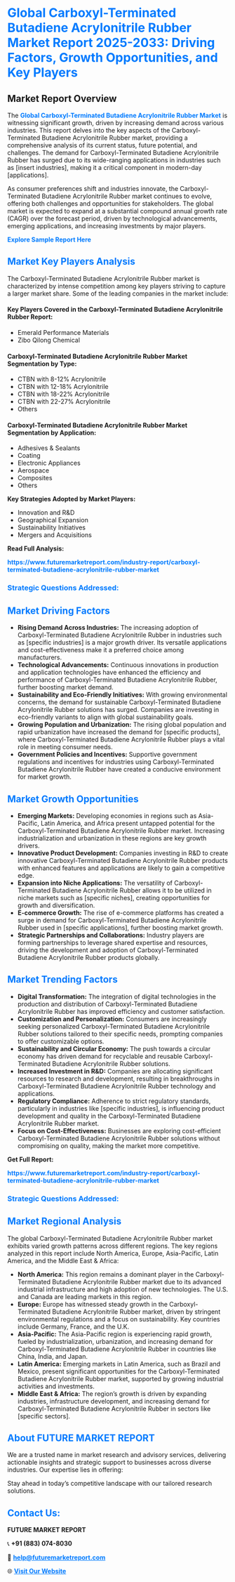 <h1 style="color: #007BFF;">Global Carboxyl-Terminated Butadiene Acrylonitrile Rubber Market Report 2025-2033: Driving Factors, Growth Opportunities, and Key Players</h1>

<section id="overview">
<h2>Market Report Overview</h2>
<p>The <a href="https://www.futuremarketreport.com/industry-report/carboxyl-terminated-butadiene-acrylonitrile-rubber-market" style="color: #007BFF; text-decoration: none;"><strong>Global Carboxyl-Terminated Butadiene Acrylonitrile Rubber Market</strong></a> is witnessing significant growth, driven by increasing demand across various industries. This report delves into the key aspects of the Carboxyl-Terminated Butadiene Acrylonitrile Rubber market, providing a comprehensive analysis of its current status, future potential, and challenges. The demand for Carboxyl-Terminated Butadiene Acrylonitrile Rubber has surged due to its wide-ranging applications in industries such as [insert industries], making it a critical component in modern-day [applications].</p>
<p>As consumer preferences shift and industries innovate, the Carboxyl-Terminated Butadiene Acrylonitrile Rubber market continues to evolve, offering both challenges and opportunities for stakeholders. The global market is expected to expand at a substantial compound annual growth rate (CAGR) over the forecast period, driven by technological advancements, emerging applications, and increasing investments by major players.</p>
</section>

<section id="overview">
<p><a href="https://www.futuremarketreport.com/request-sample/reportId=59839" style="color: #007BFF; text-decoration: none;"><strong>Explore Sample Report Here</strong></a></p>
</section>

<section id="key-players">
<h2 style="color: #007BFF;">Market Key Players Analysis</h2>
<p>The Carboxyl-Terminated Butadiene Acrylonitrile Rubber market is characterized by intense competition among key players striving to capture a larger market share. Some of the leading companies in the market include:</p>
<h4>Key Players Covered in the Carboxyl-Terminated Butadiene Acrylonitrile Rubber Report:</h4>
<ul><li>Emerald Performance Materials</li><li>Zibo Qilong Chemical</li></ul>
<h4>Carboxyl-Terminated Butadiene Acrylonitrile Rubber Market Segmentation by Type:</h4>
<ul><li>CTBN with 8-12% Acrylonitrile</li><li>CTBN with 12-18% Acrylonitrile</li><li>CTBN with 18-22% Acrylonitrile</li><li>CTBN with 22-27% Acrylonitrile</li><li>Others</li></ul>

<h4>Carboxyl-Terminated Butadiene Acrylonitrile Rubber Market Segmentation by Application:</h4>
<ul><li>Adhesives &amp; Sealants</li><li>Coating</li><li>Electronic Appliances</li><li>Aerospace</li><li>Composites</li><li>Others</li></ul>
<p><strong>Key Strategies Adopted by Market Players:</strong></p>
<ul>
<li>Innovation and R&D</li>
<li>Geographical Expansion</li>
<li>Sustainability Initiatives</li>
<li>Mergers and Acquisitions</li>
</ul>
</section>

<section>
<p><strong>Read Full Analysis: </strong></p><a href="https://www.futuremarketreport.com/industry-report/carboxyl-terminated-butadiene-acrylonitrile-rubber-market" style="color: #007BFF; text-decoration: none;"><strong>https://www.futuremarketreport.com/industry-report/carboxyl-terminated-butadiene-acrylonitrile-rubber-market</strong></a>
<h3 style="color: #007BFF;">Strategic Questions Addressed:</h3>
</section>

<section id="driving-factors">
<h2 style="color: #007BFF;">Market Driving Factors</h2>
<ul>
<li><strong>Rising Demand Across Industries:</strong> The increasing adoption of Carboxyl-Terminated Butadiene Acrylonitrile Rubber in industries such as [specific industries] is a major growth driver. Its versatile applications and cost-effectiveness make it a preferred choice among manufacturers.</li>
<li><strong>Technological Advancements:</strong> Continuous innovations in production and application technologies have enhanced the efficiency and performance of Carboxyl-Terminated Butadiene Acrylonitrile Rubber, further boosting market demand.</li>
<li><strong>Sustainability and Eco-Friendly Initiatives:</strong> With growing environmental concerns, the demand for sustainable Carboxyl-Terminated Butadiene Acrylonitrile Rubber solutions has surged. Companies are investing in eco-friendly variants to align with global sustainability goals.</li>
<li><strong>Growing Population and Urbanization:</strong> The rising global population and rapid urbanization have increased the demand for [specific products], where Carboxyl-Terminated Butadiene Acrylonitrile Rubber plays a vital role in meeting consumer needs.</li>
<li><strong>Government Policies and Incentives:</strong> Supportive government regulations and incentives for industries using Carboxyl-Terminated Butadiene Acrylonitrile Rubber have created a conducive environment for market growth.</li>
</ul>
</section>

<section id="growth-opportunities">
<h2 style="color: #007BFF;">Market Growth Opportunities</h2>
<ul>
<li><strong>Emerging Markets:</strong> Developing economies in regions such as Asia-Pacific, Latin America, and Africa present untapped potential for the Carboxyl-Terminated Butadiene Acrylonitrile Rubber market. Increasing industrialization and urbanization in these regions are key growth drivers.</li>
<li><strong>Innovative Product Development:</strong> Companies investing in R&D to create innovative Carboxyl-Terminated Butadiene Acrylonitrile Rubber products with enhanced features and applications are likely to gain a competitive edge.</li>
<li><strong>Expansion into Niche Applications:</strong> The versatility of Carboxyl-Terminated Butadiene Acrylonitrile Rubber allows it to be utilized in niche markets such as [specific niches], creating opportunities for growth and diversification.</li>
<li><strong>E-commerce Growth:</strong> The rise of e-commerce platforms has created a surge in demand for Carboxyl-Terminated Butadiene Acrylonitrile Rubber used in [specific applications], further boosting market growth.</li>
<li><strong>Strategic Partnerships and Collaborations:</strong> Industry players are forming partnerships to leverage shared expertise and resources, driving the development and adoption of Carboxyl-Terminated Butadiene Acrylonitrile Rubber products globally.</li>
</ul>
</section>

<section id="trending-factors">
<h2 style="color: #007BFF;">Market Trending Factors</h2>
<ul>
<li><strong>Digital Transformation:</strong> The integration of digital technologies in the production and distribution of Carboxyl-Terminated Butadiene Acrylonitrile Rubber has improved efficiency and customer satisfaction.</li>
<li><strong>Customization and Personalization:</strong> Consumers are increasingly seeking personalized Carboxyl-Terminated Butadiene Acrylonitrile Rubber solutions tailored to their specific needs, prompting companies to offer customizable options.</li>
<li><strong>Sustainability and Circular Economy:</strong> The push towards a circular economy has driven demand for recyclable and reusable Carboxyl-Terminated Butadiene Acrylonitrile Rubber solutions.</li>
<li><strong>Increased Investment in R&D:</strong> Companies are allocating significant resources to research and development, resulting in breakthroughs in Carboxyl-Terminated Butadiene Acrylonitrile Rubber technology and applications.</li>
<li><strong>Regulatory Compliance:</strong> Adherence to strict regulatory standards, particularly in industries like [specific industries], is influencing product development and quality in the Carboxyl-Terminated Butadiene Acrylonitrile Rubber market.</li>
<li><strong>Focus on Cost-Effectiveness:</strong> Businesses are exploring cost-efficient Carboxyl-Terminated Butadiene Acrylonitrile Rubber solutions without compromising on quality, making the market more competitive.</li>
</ul>
</section>

<section>
<p><strong>Get Full Report: </strong></p><a href="https://www.futuremarketreport.com/industry-report/carboxyl-terminated-butadiene-acrylonitrile-rubber-market" style="color: #007BFF; text-decoration: none;"><strong>https://www.futuremarketreport.com/industry-report/carboxyl-terminated-butadiene-acrylonitrile-rubber-market</strong></a>
<h3 style="color: #007BFF;">Strategic Questions Addressed:</h3>
</section>


<section id="regional-analysis">
<h2 style="color: #007BFF;">Market Regional Analysis</h2>
<p>The global Carboxyl-Terminated Butadiene Acrylonitrile Rubber market exhibits varied growth patterns across different regions. The key regions analyzed in this report include North America, Europe, Asia-Pacific, Latin America, and the Middle East & Africa:</p>
<ul>
<li><strong>North America:</strong> This region remains a dominant player in the Carboxyl-Terminated Butadiene Acrylonitrile Rubber market due to its advanced industrial infrastructure and high adoption of new technologies. The U.S. and Canada are leading markets in this region.</li>
<li><strong>Europe:</strong> Europe has witnessed steady growth in the Carboxyl-Terminated Butadiene Acrylonitrile Rubber market, driven by stringent environmental regulations and a focus on sustainability. Key countries include Germany, France, and the U.K.</li>
<li><strong>Asia-Pacific:</strong> The Asia-Pacific region is experiencing rapid growth, fueled by industrialization, urbanization, and increasing demand for Carboxyl-Terminated Butadiene Acrylonitrile Rubber in countries like China, India, and Japan.</li>
<li><strong>Latin America:</strong> Emerging markets in Latin America, such as Brazil and Mexico, present significant opportunities for the Carboxyl-Terminated Butadiene Acrylonitrile Rubber market, supported by growing industrial activities and investments.</li>
<li><strong>Middle East & Africa:</strong> The region’s growth is driven by expanding industries, infrastructure development, and increasing demand for Carboxyl-Terminated Butadiene Acrylonitrile Rubber in sectors like [specific sectors].</li>
</ul>
</section>

<footer>
<h2 style="color: #007BFF;">About FUTURE MARKET REPORT</h2>
<p>We are a trusted name in market research and advisory services, delivering actionable insights and strategic support to businesses across diverse industries. Our expertise lies in offering:</p>

<p>Stay ahead in today’s competitive landscape with our tailored research solutions.</p>

<h2 style="color: #007BFF;">Contact Us:</h2>
<p><strong>FUTURE MARKET REPORT</strong></p>
<p>📞 <strong>+91 (883) 074-8030</strong></p>
<p>📧 <strong><a href="mailto:help@futuremarketreport.com" style="color: #007BFF;">help@futuremarketreport.com</a></strong></p>
<p>🌐 <strong><a href="https://www.futuremarketreport.com/" style="color: #007BFF;">Visit Our Website</a></strong></p>
</footer>